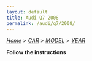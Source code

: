 ```yaml
---
layout: default
title: Audi Q7 2008
permalink: /audi/q7/2008/
---
```

[*Home*](/) > [*CAR*](/car/) > [*MODEL*](/car/model/) > [*YEAR*](/car/model/year/)

**Follow the instructions**
